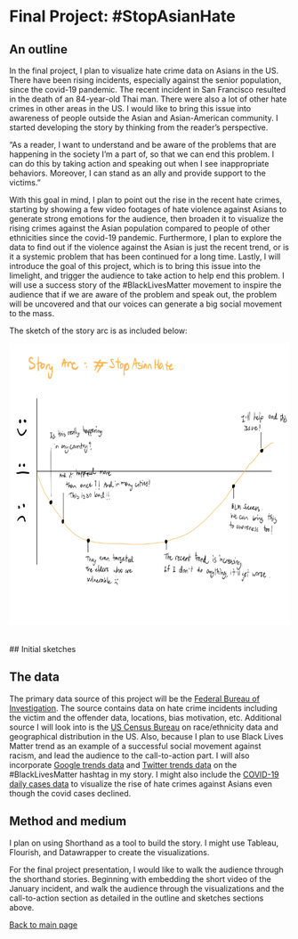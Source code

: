 # Final Project: #StopAsianHate

## An outline
In the final project, I plan to visualize hate crime data on Asians in the US. There have been rising incidents, especially against the senior population, since the covid-19 pandemic. The recent incident in San Francisco resulted in the death of an 84-year-old Thai man. There were also a lot of other hate crimes in other areas in the US. I would like to bring this issue into awareness of people outside the Asian and Asian-American community. I started developing the story by thinking from the reader’s perspective.

“As a reader, I want to understand and be aware of the problems that are happening in the society I’m a part of, so that we can end this problem. I can do this by taking action and speaking out when I see inappropriate behaviors. Moreover, I can stand as an ally and provide support to the victims.”

With this goal in mind, I plan to point out the rise in the recent hate crimes, starting by showing a few video footages of hate violence against Asians to generate strong emotions for the audience, then broaden it to visualize the rising crimes against the Asian population compared to people of other ethnicities since the covid-19 pandemic. Furthermore, I plan to explore the data to find out if the violence against the Asian is just the recent trend, or is it a systemic problem that has been continued for a long time. Lastly, I will introduce the goal of this project, which is to bring this issue into the limelight, and trigger the audience to take action to help end this problem. I will use a success story of the #BlackLivesMatter movement to inspire the audience that if we are aware of the problem and speak out, the problem will be uncovered and that our voices can generate a big social movement to the mass. 

The sketch of the story arc is as included below:

<p>
    <img src="https://github.com/sompalida/Palida-portfolio/blob/main/finalp_arc.jpg" alt="finalp_arc.jpg" width="656" height="507" />&nbsp;&nbsp;
</p>
## Initial sketches


## The data
The primary data source of this project will be the [Federal Bureau of Investigation](https://crime-data-explorer.fr.cloud.gov/downloads-and-docs). The source contains data on hate crime incidents including the victim and the offender data, locations, bias motivation, etc.
Additional source I will look into is the [US Census Bureau](https://www.census.gov/programs-surveys/acs/data/race-aian.html) on race/ethnicity data and geographical distribution in the US.
Also, because I plan to use Black Lives Matter trend as an example of a successful social movement against racism, and lead the audience to the call-to-action part. I will also incorporate [Google trends data](https://trends.google.com/trends/?geo=US) and [Twitter trends data](https://www.pewresearch.org/fact-tank/2020/06/10/blacklivesmatter-surges-on-twitter-after-george-floyds-death/) on the #BlackLivesMatter hashtag in my story.
I might also include the [COVID-19 daily cases data](https://healthdata.gov/dataset/covid-19-daily-cases-deaths-and-hospitalizations) to visualize the rise of hate crimes against Asians even though the covid cases declined.

## Method and medium
I plan on using Shorthand as a tool to build the story. I might use Tableau, Flourish, and Datawrapper to create the visualizations. 

For the final project presentation, I would like to walk the audience through the shorthand stories. Beginning with embedding the short video of the January incident, and walk the audience through the visualizations and the call-to-action section as detailed in the outline and sketches sections above.


[Back to main page](https://sompalida.github.io/Palida-portfolio/)


